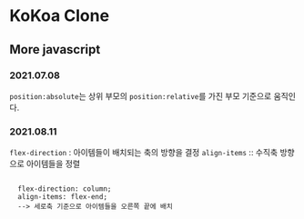 # KoKoa Clone

## **More javascript**

### 2021.07.08

`position:absolute`는 상위 부모의 `position:relative`를 가진 부모 기준으로 움직인다.

### 2021.08.11

`flex-direction` : 아이템들이 배치되는 축의 방향을 결정  `align-items` :: 수직축 방향으로 아이템들을 정렬

<pre>
<code>
  flex-direction: column;
  align-items: flex-end;
  --> 세로축 기준으로 아이템들을 오른쪽 끝에 배치
</code>
</pre>

